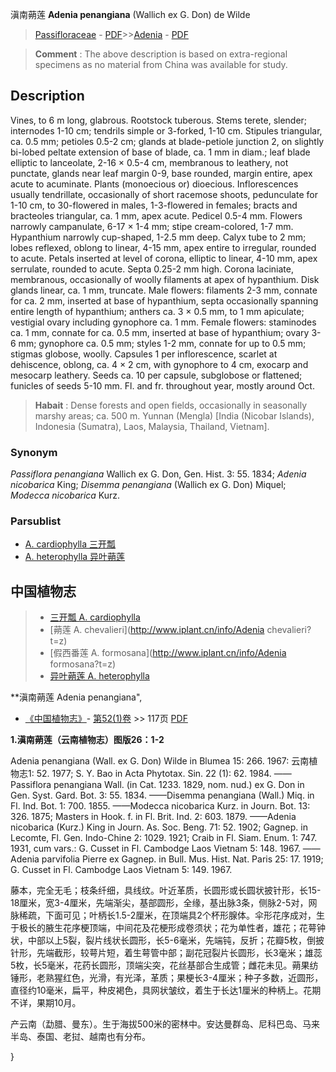 滇南蒴莲 **Adenia penangiana** (Wallich ex G. Don) de Wilde

> [Passifloraceae](http://www.iplant.cn/info/Passifloraceae?t=foc) - [PDF](http://www.iplant.cn/foc/pdf/Passifloraceae.pdf)>>[Adenia](Adenia-蒴莲属.md) - [PDF](http://www.iplant.cn/foc/pdf/Adenia.pdf)

> **Comment** : 
> The above description is based on extra-regional specimens as no material from China was available for study.

## Description

Vines, to 6 m long, glabrous. Rootstock tuberous. Stems terete, slender; internodes 1-10 cm; tendrils simple or 3-forked, 1-10 cm. Stipules triangular, ca. 0.5 mm; petioles 0.5-2 cm; glands at blade-petiole junction 2, on slightly bi-lobed peltate extension of base of blade, ca. 1 mm in diam.; leaf blade elliptic to lanceolate, 2-16 × 0.5-4 cm, membranous to leathery, not punctate, glands near leaf margin 0-9, base rounded, margin entire, apex acute to acuminate. Plants (monoecious or) dioecious. Inflorescences usually tendrillate, occasionally of short racemose shoots, pedunculate for 1-10 cm, to 30-flowered in males, 1-3-flowered in females; bracts and bracteoles triangular, ca. 1 mm, apex acute. Pedicel 0.5-4 mm. Flowers narrowly campanulate, 6-17 × 1-4 mm; stipe cream-colored, 1-7 mm. Hypanthium narrowly cup-shaped, 1-2.5 mm deep. Calyx tube to 2 mm; lobes reflexed, oblong to linear, 4-15 mm, apex entire to irregular, rounded to acute. Petals inserted at level of corona, elliptic to linear, 4-10 mm, apex serrulate, rounded to acute. Septa 0.25-2 mm high. Corona laciniate, membranous, occasionally of woolly filaments at apex of hypanthium. Disk glands linear, ca. 1 mm, truncate. Male flowers: filaments 2-3 mm, connate for ca. 2 mm, inserted at base of hypanthium, septa occasionally spanning entire length of hypanthium; anthers ca. 3 × 0.5 mm, to 1 mm apiculate; vestigial ovary including gynophore ca. 1 mm. Female flowers: staminodes ca. 1 mm, connate for ca. 0.5 mm, inserted at base of hypanthium; ovary 3-6 mm; gynophore ca. 0.5 mm; styles 1-2 mm, connate for up to 0.5 mm; stigmas globose, woolly. Capsules 1 per inflorescence, scarlet at dehiscence, oblong, ca. 4 × 2 cm, with gynophore to 4 cm, exocarp and mesocarp leathery. Seeds ca. 10 per capsule, subglobose or flattened; funicles of seeds 5-10 mm. Fl. and fr. throughout year, mostly around Oct.

> **Habait** : 
> Dense forests and open fields, occasionally in seasonally marshy areas; ca. 500 m. Yunnan (Mengla) [India (Nicobar Islands), Indonesia (Sumatra), Laos, Malaysia, Thailand, Vietnam].

### Synonym
*Passiflora penangiana* Wallich ex G. Don, Gen. Hist. 3: 55. 1834; *Adenia nicobarica* King; *Disemma penangiana* (Wallich ex G. Don) Miquel; *Modecca nicobarica* Kurz.

### Parsublist

* [A.  cardiophylla  三开瓢](Adenia-cardiophylla-三开瓢.md)
* [A.  heterophylla  异叶蒴莲](Adenia-heterophylla-异叶蒴莲.md)

## 中国植物志

> * [三开瓢  A.  cardiophylla](Adenia-cardiophylla-三开瓢.md)
> * [蒴莲  A.  chevalieri](http://www.iplant.cn/info/Adenia chevalieri?t=z)
> * [假西番莲  A.  formosana](http://www.iplant.cn/info/Adenia formosana?t=z)
> * [异叶蒴莲  A.  heterophylla](Adenia-heterophylla-异叶蒴莲.md)

**滇南蒴莲 Adenia penangiana",

* [《中国植物志》](http://www.iplant.cn/frps)- [第52(1)卷](http://www.iplant.cn/frps/vol/52(1)) >> 117页 [PDF](http://www.iplant.cn/frps/pdf/52(1)/117.PDF)

**1.滇南蒴莲（云南植物志）图版26：1-2**

Adenia penangiana (Wall. ex G. Don) Wilde in Blumea 15: 266. 1967: 云南植物志1: 52. 1977; S. Y. Bao in Acta Phytotax. Sin. 22 (1): 62. 1984. ——Passiflora penangiana Wall. (in Cat. 1233. 1829, nom. nud.) ex G. Don in Gen. Syst. Gard. Bot. 3: 55. 1834. ——Disemma penangiana (Wall.) Miq. in Fl. Ind. Bot. 1: 700. 1855. ——Modecca nicobarica Kurz. in Journ. Bot. 13: 326. 1875; Masters in Hook. f. in Fl. Brit. Ind. 2: 603. 1879. ——Adenia nicobarica (Kurz.) King in Journ. As. Soc. Beng. 71: 52. 1902; Gagnep. in Lecomte, Fl. Gen. Indo-Chine 2: 1029. 1921; Craib in Fl. Siam. Enum. 1: 747. 1931, cum vars.: G. Cusset in Fl. Cambodge Laos Vietnam 5: 148. 1967. ——Adenia parvifolia Pierre ex Gagnep. in Bull. Mus. Hist. Nat. Paris 25: 17. 1919; G. Cusset in Fl. Cambodge Laos Vietnam 5: 149. 1967.

藤本，完全无毛；枝条纤细，具线纹。叶近革质，长圆形或长圆状披针形，长15-18厘米，宽3-4厘米，先端渐尖，基部圆形，全缘，基出脉3条，侧脉2-5对，网脉稀疏，下面可见；叶柄长1.5-2厘米，在顶端具2个杯形腺体。伞形花序成对，生于极长的腋生花序梗顶端，中间花及花梗形成卷须状；花为单性者，雄花；花萼钟状，中部以上5裂，裂片线状长圆形，长5-6毫米，先端钝，反折；花瓣5枚，倒披针形，先端截形，较萼片短，着生萼管中部；副花冠裂片长圆形，长3毫米；雄蕊5枚，长5毫米，花药长圆形，顶端尖突，花丝基部合生成管；雌花未见。蒴果纺锤形，老熟猩红色，光滑，有光泽，革质；果梗长3-4厘米；种子多数，近圆形，直径约10毫米，扁平，种皮褐色，具网状皱纹，着生于长达1厘米的种柄上。花期不详，果期10月。

产云南（勐腊、曼东）。生于海拔500米的密林中。安达曼群岛、尼科巴岛、马来半岛、泰国、老挝、越南也有分布。

}